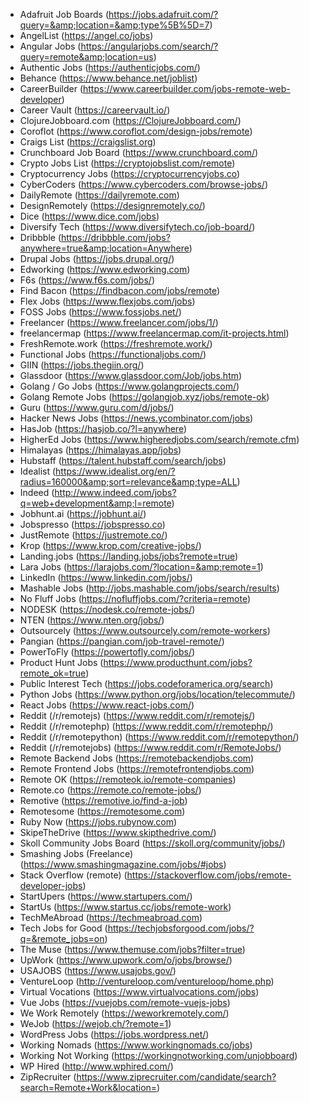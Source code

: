 - Adafruit Job Boards (https://jobs.adafruit.com/?query=&amp;location=&amp;type%5B%5D=7)
- AngelList (https://angel.co/jobs)
- Angular Jobs (https://angularjobs.com/search/?query=remote&amp;location=us)
- Authentic Jobs (https://authenticjobs.com/)
- Behance (https://www.behance.net/joblist)
- CareerBuilder (https://www.careerbuilder.com/jobs-remote-web-developer)
- Career Vault (https://careervault.io/)
- ClojureJobboard.com (https://ClojureJobboard.com/)
- Coroflot (https://www.coroflot.com/design-jobs/remote)
- Craigs List (https://craigslist.org)
- Crunchboard Job Board (https://www.crunchboard.com/)
- Crypto Jobs List (https://cryptojobslist.com/remote)
- Cryptocurrency Jobs (https://cryptocurrencyjobs.co)
- CyberCoders (https://www.cybercoders.com/browse-jobs/)
- DailyRemote (https://dailyremote.com)
- DesignRemotely (https://designremotely.co/)
- Dice (https://www.dice.com/jobs)
- Diversify Tech (https://www.diversifytech.co/job-board/)
- Dribbble (https://dribbble.com/jobs?anywhere=true&amp;location=Anywhere)
- Drupal Jobs (https://jobs.drupal.org/)
- Edworking (https://www.edworking.com)
- F6s (https://www.f6s.com/jobs/)
- Find Bacon (https://findbacon.com/jobs/remote)
- Flex Jobs (https://www.flexjobs.com/jobs)
- FOSS Jobs (https://www.fossjobs.net/)
- Freelancer (https://www.freelancer.com/jobs/1/)
- freelancermap (https://www.freelancermap.com/it-projects.html)
- FreshRemote.work (https://freshremote.work/)
- Functional Jobs (https://functionaljobs.com/)
- GIIN (https://jobs.thegiin.org/)
- Glassdoor (https://www.glassdoor.com/Job/jobs.htm)
- Golang / Go Jobs (https://www.golangprojects.com/)
- Golang Remote Jobs (https://golangjob.xyz/jobs/remote-ok)
- Guru (https://www.guru.com/d/jobs/)
- Hacker News Jobs (https://news.ycombinator.com/jobs)
- HasJob (https://hasjob.co/?l=anywhere)
- HigherEd Jobs (https://www.higheredjobs.com/search/remote.cfm)
- Himalayas (https://himalayas.app/jobs)
- Hubstaff (https://talent.hubstaff.com/search/jobs)
- Idealist (https://www.idealist.org/en/?radius=160000&amp;sort=relevance&amp;type=ALL)
- Indeed (http://www.indeed.com/jobs?q=web+development&amp;l=remote)
- Jobhunt.ai (https://jobhunt.ai/)
- Jobspresso (https://jobspresso.co)
- JustRemote (https://justremote.co/)
- Krop (https://www.krop.com/creative-jobs/)
- Landing.jobs (https://landing.jobs/jobs?remote=true)
- Lara Jobs (https://larajobs.com/?location=&amp;remote=1)
- LinkedIn (https://www.linkedin.com/jobs/)
- Mashable Jobs (http://jobs.mashable.com/jobs/search/results)
- No Fluff Jobs (https://nofluffjobs.com/?criteria=remote)
- NODESK (https://nodesk.co/remote-jobs/)
- NTEN (https://www.nten.org/jobs/)
- Outsourcely (https://www.outsourcely.com/remote-workers)
- Pangian (https://pangian.com/job-travel-remote/)
- PowerToFly (https://powertofly.com/jobs/)
- Product Hunt Jobs (https://www.producthunt.com/jobs?remote_ok=true)
- Public Interest Tech (https://jobs.codeforamerica.org/search)
- Python Jobs (https://www.python.org/jobs/location/telecommute/)
- React Jobs (https://www.react-jobs.com/)
- Reddit (/r/remotejs) (https://www.reddit.com/r/remotejs/)
- Reddit (/r/remotephp) (https://www.reddit.com/r/remotephp/)
- Reddit (/r/remotepython) (https://www.reddit.com/r/remotepython/)
- Reddit (/r/remotejobs) (https://www.reddit.com/r/RemoteJobs/)
- Remote Backend Jobs (https://remotebackendjobs.com)
- Remote Frontend Jobs (https://remotefrontendjobs.com)
- Remote OK (https://remoteok.io/remote-companies)
- Remote.co (https://remote.co/remote-jobs/)
- Remotive (https://remotive.io/find-a-job)
- Remotesome (https://remotesome.com)
- Ruby Now (https://jobs.rubynow.com)
- SkipeTheDrive (https://www.skipthedrive.com/)
- Skoll Community Jobs Board (https://skoll.org/community/jobs/)
- Smashing Jobs (Freelance) (https://www.smashingmagazine.com/jobs/#jobs)
- Stack Overflow (remote) (https://stackoverflow.com/jobs/remote-developer-jobs)
- StartUpers (https://www.startupers.com/)
- StartUs (https://www.startus.cc/jobs/remote-work)
- TechMeAbroad (https://techmeabroad.com)
- Tech Jobs for Good (https://techjobsforgood.com/jobs/?q=&remote_jobs=on)
- The Muse (https://www.themuse.com/jobs?filter=true)
- UpWork (https://www.upwork.com/o/jobs/browse/)
- USAJOBS (https://www.usajobs.gov/)
- VentureLoop (http://ventureloop.com/ventureloop/home.php)
- Virtual Vocations (https://www.virtualvocations.com/jobs)
- Vue Jobs (https://vuejobs.com/remote-vuejs-jobs)
- We Work Remotely (https://weworkremotely.com/)
- WeJob (https://wejob.ch/?remote=1)
- WordPress Jobs (https://jobs.wordpress.net/)
- Working Nomads (https://www.workingnomads.co/jobs)
- Working Not Working (https://workingnotworking.com/unjobboard)
- WP Hired (http://www.wphired.com/)
- ZipRecruiter (https://www.ziprecruiter.com/candidate/search?search=Remote+Work&location=)